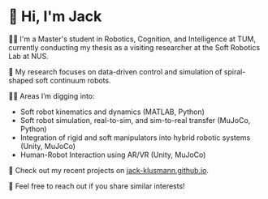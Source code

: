 # 👋 Hi, I'm Jack

👨‍🎓 I'm a Master's student in Robotics, Cognition, and Intelligence at TUM, currently conducting my thesis as a visiting researcher at the Soft Robotics Lab at NUS.

🤖 My research focuses on data-driven control and simulation of spiral-shaped soft continuum robots.

👨‍🔬 Areas I’m digging into:
- Soft robot kinematics and dynamics (MATLAB, Python)
- Soft robot simulation, real-to-sim, and sim-to-real transfer (MuJoCo, Python)
- Integration of rigid and soft manipulators into hybrid robotic systems (Unity, MuJoCo)
- Human-Robot Interaction using AR/VR (Unity, MuJoCo)

🚀 Check out my recent projects on [jack-klusmann.github.io](https://jack-klusmann.github.io).

🙂 Feel free to reach out if you share similar interests!
